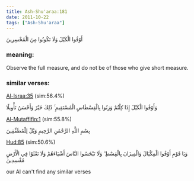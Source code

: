 ```yaml
---
title: Ash-Shu'araa:181
date: 2011-10-22
tags: ["Ash-Shu'araa"]
---
```

أَوْفُوا الْكَيْلَ وَلَا تَكُونُوا مِنَ الْمُخْسِرِينَ
### meaning: 
Observe the full measure, and do not be of those who give short measure.
### similar verses: 

[Al-Israa:35](/17/35) (sim:56.4%)

وَأَوْفُوا الْكَيْلَ إِذَا كِلْتُمْ وَزِنُوا بِالْقِسْطَاسِ الْمُسْتَقِيمِ ۚ ذَٰلِكَ خَيْرٌ وَأَحْسَنُ تَأْوِيلًا

[Al-Mutaffifin:1](/83/1) (sim:55.8%)

بِسْمِ اللَّهِ الرَّحْمَٰنِ الرَّحِيمِ وَيْلٌ لِلْمُطَفِّفِينَ

[Hud:85](/11/85) (sim:50.6%)

وَيَا قَوْمِ أَوْفُوا الْمِكْيَالَ وَالْمِيزَانَ بِالْقِسْطِ ۖ وَلَا تَبْخَسُوا النَّاسَ أَشْيَاءَهُمْ وَلَا تَعْثَوْا فِي الْأَرْضِ مُفْسِدِينَ

our AI can't find any similar verses

